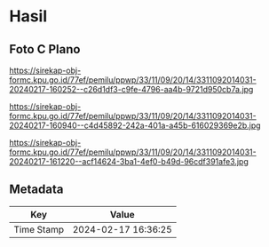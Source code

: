 # Hasil

## Foto C Plano

https://sirekap-obj-formc.kpu.go.id/77ef/pemilu/ppwp/33/11/09/20/14/3311092014031-20240217-160252--c26d1df3-c9fe-4796-aa4b-9721d950cb7a.jpg

https://sirekap-obj-formc.kpu.go.id/77ef/pemilu/ppwp/33/11/09/20/14/3311092014031-20240217-160940--c4d45892-242a-401a-a45b-616029369e2b.jpg

https://sirekap-obj-formc.kpu.go.id/77ef/pemilu/ppwp/33/11/09/20/14/3311092014031-20240217-161220--acf14624-3ba1-4ef0-b49d-96cdf391afe3.jpg


## Metadata

| Key        | Value               |
| ---------- | ------------------- |
| Time Stamp | 2024-02-17 16:36:25 |



